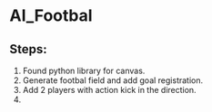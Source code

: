 # AI_Footbal

## Steps:
1. Found python library for canvas.
2. Generate footbal field and add goal registration.
3. Add 2 players with action kick in the direction. 
4. 
